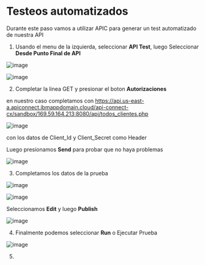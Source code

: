 # Testeos automatizados

Durante este paso vamos a utilizar APIC para generar un test automatizado de nuestra API

1) Usando el menu de la izquierda, seleccionar **API Test**, luego Seleccionar **Desde Punto Final de API**

![image](https://github.com/user-attachments/assets/b7047a6c-6815-4e34-ad9e-312923bb4103)

![image](https://github.com/user-attachments/assets/00fa3a18-392c-4495-b45d-1c2531ad6bf4)

2) Completar la linea GET y presionar el boton **Autorizaciones**

en nuestro caso completamos con  https://api.us-east-a.apiconnect.ibmappdomain.cloud/api-connect-cx/sandbox/169.59.164.213:8080/api/todos_clientes.php

![image](https://github.com/user-attachments/assets/bbfd13d6-e426-435c-8614-5342cc1e7c43)

con los datos de Client_Id y Client_Secret como Header 

Luego presionamos **Send** para probar que no haya problemas

![image](https://github.com/user-attachments/assets/7c3bd4ef-6037-44cc-a0cc-b6f5fd71e850)

3) Completamos los datos de la prueba

![image](https://github.com/user-attachments/assets/a6402d79-0200-4bd1-9193-7841fe5946f5)

![image](https://github.com/user-attachments/assets/3bef316b-739d-4928-b0e2-2678f74da20b)

Seleccionamos **Edit** y luego **Publish**

![image](https://github.com/user-attachments/assets/a84393af-0de2-46c6-913b-d4c49f836663)

4) Finalmente podemos seleccionar **Run** o Ejecutar Prueba

![image](https://github.com/user-attachments/assets/2663db87-f23a-4506-b917-b5a703a620d7)

5)   
